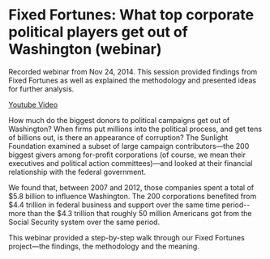 <h1>Fixed Fortunes: What top corporate political players get out of Washington (webinar)</h1>

Recorded webinar from Nov 24, 2014. This session provided findings from Fixed Fortunes as well as explained the methodology and presented ideas for further analysis.

<a href="//www.youtube.com/embed/-PhQjmsq5FA">Youtube Video</a>

How much do the biggest donors to political campaigns get out of Washington? When firms put millions into the political process, and get tens of billions out, is there an appearance of corruption? The Sunlight Foundation examined a subset of large campaign contributors—the 200 biggest givers among for-profit corporations (of course, we mean their executives and political action committees)—and looked at their financial relationship with the federal government.

We found that, between 2007 and 2012, those companies spent a total of $5.8 billion to influence Washington. The 200 corporations benefited from $4.4 trillion in federal business and support over the same time period--more than the $4.3 trillion that roughly 50 million Americans got from the Social Security system over the same period.

This webinar provided a step-by-step walk through our Fixed Fortunes project—the findings, the methodology and the meaning.
